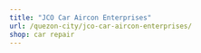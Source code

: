 ```yaml
---
title: "JCO Car Aircon Enterprises"
url: /quezon-city/jco-car-aircon-enterprises/
shop: car repair
---
```

